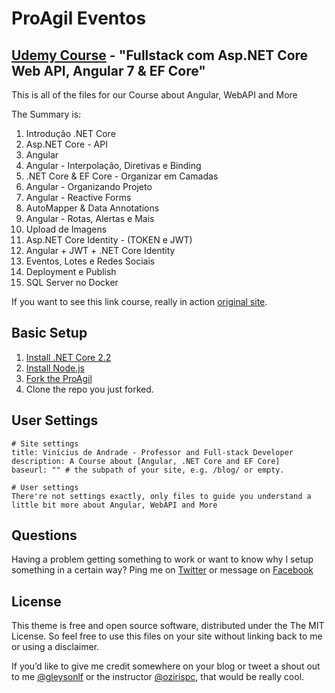 # ProAgil Eventos

## [Udemy Course](https://www.udemy.com/angular-dotnetcore-efcore/) - "Fullstack com Asp.NET Core Web API, Angular 7 & EF Core"

This is all of the files for our Course about Angular, WebAPI and More

The Summary is:

  01. Introdução .NET Core
  02. Asp.NET Core - API
  03. Angular
  04. Angular - Interpolação, Diretivas e Binding
  05. .NET Core & EF Core - Organizar em Camadas
  06. Angular - Organizando Projeto
  07. Angular - Reactive Forms
  08. AutoMapper & Data Annotations
  09. Angular - Rotas, Alertas e Mais
  10. Upload de Imagens
  11. Asp.NET Core Identity - (TOKEN e JWT)
  12. Angular + JWT + .NET Core Identity
  13. Eventos, Lotes e Redes Sociais
  14. Deployment e Publish
  15. SQL Server no Docker

If you want to see this link course, really in action [original site](https://www.udemy.com/course/angular-dotnetcore-efcore).

## Basic Setup

1. [Install .NET Core 2.2](https://dotnet.microsoft.com/download/)
2. [Install Node.js](https://nodejs.org/)
3. [Fork the ProAgil](https://github.com/gleysonlf/ProAgil/fork)
4. Clone the repo you just forked.

## User Settings

```text
# Site settings
title: Vinícius de Andrade - Professor and Full-stack Developer
description: A Course about [Angular, .NET Core and EF Core]
baseurl: "" # the subpath of your site, e.g. /blog/ or empty.

# User settings
There're not settings exactly, only files to guide you understand a little bit more about Angular, WebAPI and More
```

## Questions

Having a problem getting something to work or want to know why I setup something in a certain way? Ping me on [Twitter](https://twitter.com/gleysonlf) or message on [Facebook](http://facebook.com/gleysonlf)

## License

This theme is free and open source software, distributed under the The MIT License. So feel free to use this files on your site without linking back to me or using a disclaimer.

If you’d like to give me credit somewhere on your blog or tweet a shout out to me [@gleysonlf](https://twitter.com/gleysonlf) or the instructor [@ozirispc](https://twitter.com/ozirispc), that would be really cool.

